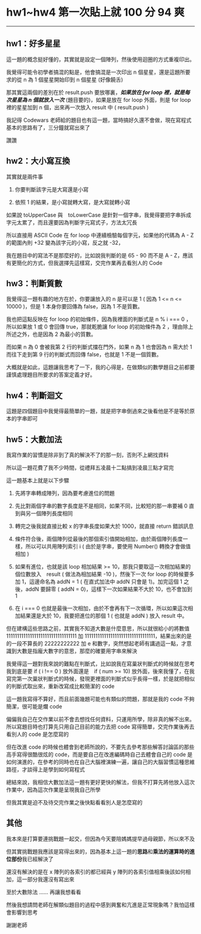 # hw1~hw4 第一次貼上就 100 分 94 爽
----
## hw1：好多星星

這一題的概念挺好懂的，其實就是設定一個陣列，然後使用迴圈的方式重複印出。

我覺得可能令初學者搞混的點是，他會搞混是一次印出 n 個星星，還是這題所要求的從 n 為 1 個星星開始印到 n 個星星 (好像饒舌)

那其實這兩個的差別在於 result.push 要放哪裏，***如果放在 for loop 裡，就是每次星星為 n 個就放入一次*** (題目要的)，如果是放在 for loop 外面，則是 for loop 裡的星星加到 n 個，出來再一次放入 result 中 ( result.push )

我記得 Codewars 老師給的題目也有這一題，當時搞好久還不會做，現在寫程式基本的思路有了，三分鐘就寫出來了

讚讚


## hw2：大小寫互換

其實就是兩件事

1. 你要判斷該字元是大寫還是小寫

2. 依照 1 的結果，是小寫就轉大寫，是大寫就轉小寫

如果說 toUpperCase 與　toLowerCase 是針對一個字串，我覺得要把字串拆成字元太累了，而且還要因為判斷字元寫式子，方法太冗長

所以直接用 ASCII Code 在 for loop 中連續檢驗每個字元，如果他的代碼為 A - Z 的範圍內則 +32 變為該字元的小寫，反之就 -32，

我在題目中的寫法不是那麼好的，比如說我判斷的是 65 - 90 而不是 A - Z，應該有更簡化的方式，但我選擇先這樣寫，交完作業再去看別人的 Code 



## hw3：判斷質數

我覺得這一題有趣的地方在於，你要讓放入的 n 是可以是 1 ( 因為 1 <= n <= 10000 )，但是 1 本身你要回傳為 false，因為 1 不是質數。

我也把這點反映在 for loop 的初始條件，因為我裡面的判斷式是 n % i === 0 ，所以如果放 1 或 0 會回傳 true，那就乾脆讓 for loop 的初始條件為 2 ，理由除上所述之外，也是因為 2 為最小的質數。

而如果 n 為 0 會被我第 2 行的判斷式擋在門外，如果 n 為 1 也會因為 n 需大於 1 而往下走到第 9 行的判斷式而回傳 false，也就是 1 不是一個質數。

大概就是如此，這題讓我思考了一下，我的心得是，在做類似的數學題目之前都要謹慎處理題目所要求的答案定義才好。

## hw4：判斷迴文

這題是四個題目中我覺得最簡單的一題，就是把字串倒過來之後看他是不是等於原本的字串即可

## hw5：大數加法

我寫作業的習慣是除非到了真的解決不了的那一刻，否則不上網找資料

所以這一題花費了我不少時間，從禮拜五凌晨十二點搞到凌晨三點才寫完

這一題基本上就是以下步驟

1. 先將字串轉成陣列，因為要考慮進位的問題

2. 先比對兩個字串的數字長度是不是相同，如果不同，比較短的那一串要補 0 直到與另一個陣列長度相同

3. 轉完之後我就直接比較 x 的字串長度如果大於 1000，就直接 return 錯誤訊息

4. 條件符合後，兩個陣列從最後的那個索引值開始相加，由於兩個陣列長度一樣，所以可以共用陣列索引 i ( 由於是字串，要使用 Number() 轉換才會做值相加 )

5. 如果有進位，也就是該 loop 相加結果 >= 10，那我只要取這一次相加結果的個位數放入　result ( 做法為相加結果 -10 )，然後下一次 for loop 的時候要多加 1，這邊命名為 addN = 1 ( 在直式加法中 addN 只會是 1)。加完這個 1 之後，addN 要歸零 ( addN = 0)，這樣下一次如果結果不大於 10，也不會加到 1

6. 在 i === 0 也就是最後一次相加，由於不會再有下一次循環，所以如果這次相加結果還是大於 10，我要把進位的那個 1 ( 也就是 addN ) 放入 result 中。


但在建構這些思路之前，其實我不知道大數是什麼意思，所以就很給小的將數值 111111111111111111111111111111111 加 111111111111111111111111111111111，結果出來的是的一段不算長的 22222222222 加 e 和數字，突然想起老師有講過這一點，才意識到大數是指龐大數字的意思，那麼的確要用字串來解決

我覺得這一題對我來說的難點在判斷式，比如說我在寫巢狀判斷式的時候就在思考我到底是要 if ( i !== 0 ) 放外面還是　if ( num >= 10) 放外面，後來我懂了，在我寫完第一次巢狀判斷式的時候，發現更裡面的判斷式似乎長得一樣，於是就把相似的判斷式取出來，重新改寫成比較簡潔的 code

這一題我寫得不算好，而且前面幾題可能也有類似的問題，那就是我的 code 不夠簡潔，很可能是爛 code

偏偏我自己在交作業以前不會去想找任何資料，只運用所學，除非真的解不出來。所以寫題目時也打算先只用自己目前的能力去把 code 寫得簡單，交完作業後再去看別人的 code 是怎麼寫的

但在改進 code 的時候也體會到老師所說的，不要先去參考那些解答討論區的那些高手寫得很酷很炫的 code，而是要自己在改進編碼時自己去體會自己的 code 是如何演進的，在參考的同時也在自己大腦裡演練一遍，讓自己的大腦習慣這種思維路徑，才談得上是學到如何寫程式

總結來說，我相信大數加法這一題有更好更快的解法，但我不打算先將他放入這次作業中，因為這次作業是呈現我自己所學

但我其實是迫不及待交完作業之後快點看看別人是怎麼寫的

## 其他

我本來是打算要連挑戰題一起交，但因為今天要陪媽媽提早過母親節，所以來不及

但其實挑戰題我應該是寫得出來的，因為基本上這一題的**思路**和**乘法的運算時的進位部份**我已經解決了

還沒有解決的是在 x 陣列的各索引的都已經與 y 陣列的各索引值相乘後該如何相加，這一部分我還沒有寫出來

至於大數除法 ...... 再讓我想看看

然後我想請問老師在解類似題目的過程中感到興奮和亢進是正常現象嗎？我怕這樣會影響到思考　

謝謝老師



